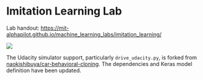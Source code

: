 # Imitation Learning Lab

Lab handout: https://mit-alphapilot.github.io/machine_learning_labs/imitation_learning/

![](https://mit-alphapilot.github.io/machine_learning_labs/img/pilotnet_intro.png)

The Udacity simulator support, particularly `drive_udacity.py`, is forked from [naokishibuya/car-behavioral-cloning](https://github.com/naokishibuya/car-behavioral-cloning/). The dependencies and Keras model definition have been updated.
